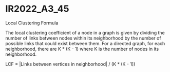 # IR2022_A3_45

Local Clustering Formula

The local clustering coefficient of a node in a graph is given by dividing the number of links between nodes within its neighborhood by the number of possible links that could exist between them.
For a directed graph, for each neighborhood, there are K * (K - 1) where K is the number of nodes in its neighborhood.

LCF = |Links between vertices in neighborhood| / (K * (K - 1))
